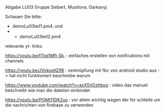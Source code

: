 Abgabe LU03 Gruppe Seibert, Musitova, Garkavyj

Schauen Sie bitte:
* demoLu03teil1.pm4.   und
* * demoLu03teil2.pm4

relevante yt- links:

https://youtu.be/tTbd1Mfi-Sk.  : einfaches erstellen von notifications mit channels

https://youtu.be/JVokoelQ1RI   : verknüpfung mit fbc von android studio aus -> hat nicht funktioniert beschreibe warum

https://www.youtube.com/watch?v=axX5VGzhboo   : video das manuel beschreibt wie man die dateiien einbindet


https://youtu.be/PGMt11DK2uo   : vor allem wichtig wegen der for schleife um die nachrichten von firebase zu verwenden


